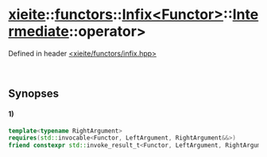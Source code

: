 # [xieite](../../../../../../../../xieite.md)\:\:[functors](../../../../../../../../functors.md)\:\:[Infix\<Functor\>](../../../../../../infix.md)\:\:[Intermediate](../../../intermediate.md)\:\:operator\>
Defined in header [<xieite/functors/infix.hpp>](../../../../../../../../../include/xieite/functors/infix.hpp)

&nbsp;

## Synopses
#### 1)
```cpp
template<typename RightArgument>
requires(std::invocable<Functor, LeftArgument, RightArgument&&>)
friend constexpr std::invoke_result_t<Functor, LeftArgument, RightArgument&&> operator>(const xieite::functors::Infix<Functor>::Intermediate<LeftArgument>& infixIntermediate, RightArgument&& rightArgument);
```
